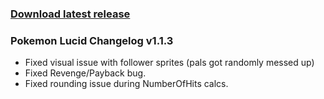 ### [Download latest release](https://github.com/pkLucid/Pokemon-Lucid/releases/tag/Version%2F1.1.3)

### Pokemon Lucid Changelog v1.1.3
* Fixed visual issue with follower sprites (pals got randomly messed up)
* Fixed Revenge/Payback bug.
* Fixed rounding issue during NumberOfHits calcs.